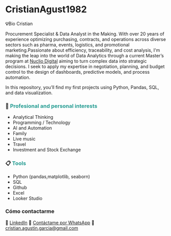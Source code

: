# CristianAgust1982


<div style=; padding:10px; border-left:4px solid #339480; margin:10px 0; color:#2c3e50;">
<strong>💡</strong>Bio Cristian </div>

Procurement Specialist & Data Analyst in the Making. With over 20 years of experience optimizing purchasing, contracts, and operations across diverse sectors such as pharma, events, logistics, and promotional marketing.Passionate about efficiency, traceability, and cost analysis, I'm making the leap into the world of Data Analytics through a current Master’s program at [Nuclio Digital](https://nuclio.school/) aiming to turn complex data into strategic decisions.
I seek to apply my expertise in negotiation, planning, and budget control to the design of dashboards, predictive models, and process automation.

In this repository, you’ll find my first projects using Python, Pandas, SQL, and data visualization.

### 🎯 <span style="color:#259c92">Profesional and personal interests

- Analytical Thinking
- Programming / Technology
- AI and Automation
- Family
- Live music
- Travel 
- Investment and Stock Exchange


### 📋 <span style="color:#259c92">Tools 
 - Python (pandas,matplotlib, seaborn)
 - SQL
 - Github
 - Excel
 - Looker Studio
### Cómo contactarme 
💼 [LinkedIn](https://www.linkedin.com/in/cristian-ag/)
📲 [Contáctame por WhatsApp](https://wa.me/34649163875)
📧 cristian.agustin.garcia@gmail.com
